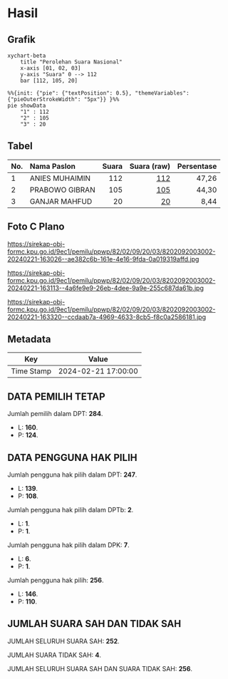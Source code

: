 # Hasil

## Grafik

```mermaid
xychart-beta
    title "Perolehan Suara Nasional"
    x-axis [01, 02, 03]
    y-axis "Suara" 0 --> 112
    bar [112, 105, 20]
```

```mermaid
%%{init: {"pie": {"textPosition": 0.5}, "themeVariables": {"pieOuterStrokeWidth": "5px"}} }%%
pie showData
    "1" : 112
    "2" : 105
    "3" : 20
```

## Tabel

| No. | Nama Paslon    | Suara | Suara (raw) | Persentase |
|:--- |:-------------- | -----:| -----------:| ----------:|
| 1   | ANIES MUHAIMIN | 112   | [112][p-1]  | 47,26      |
| 2   | PRABOWO GIBRAN | 105   | [105][p-2]  | 44,30      |
| 3   | GANJAR MAHFUD  | 20    | [20][p-3]   | 8,44       |


[p-1]: https://github.com/gigit-pemilu/pemilu-2024/blob/main/pilpres/hitung-suara/sub/82-maluku-utara/sub/02-halmahera-tengah/sub/09-weda-timur/sub/2003-kotalo/sub/002-tps/sub/paslon-1.txt
[p-2]: https://github.com/gigit-pemilu/pemilu-2024/blob/main/pilpres/hitung-suara/sub/82-maluku-utara/sub/02-halmahera-tengah/sub/09-weda-timur/sub/2003-kotalo/sub/002-tps/sub/paslon-2.txt
[p-3]: https://github.com/gigit-pemilu/pemilu-2024/blob/main/pilpres/hitung-suara/sub/82-maluku-utara/sub/02-halmahera-tengah/sub/09-weda-timur/sub/2003-kotalo/sub/002-tps/sub/paslon-3.txt

## Foto C Plano

https://sirekap-obj-formc.kpu.go.id/9ec1/pemilu/ppwp/82/02/09/20/03/8202092003002-20240221-163026--ae382c6b-161e-4e16-9fda-0a019319affd.jpg

https://sirekap-obj-formc.kpu.go.id/9ec1/pemilu/ppwp/82/02/09/20/03/8202092003002-20240221-163113--4a6fe9e9-26eb-4dee-9a9e-255c687da61b.jpg

https://sirekap-obj-formc.kpu.go.id/9ec1/pemilu/ppwp/82/02/09/20/03/8202092003002-20240221-163320--ccdaab7a-4969-4633-8cb5-f8c0a2586181.jpg


## Metadata

| Key        | Value               |
| ---------- | ------------------- |
| Time Stamp | 2024-02-21 17:00:00 |


## DATA PEMILIH TETAP

Jumlah pemilih dalam DPT: **284**.
 * L: **160**.
 * P: **124**.

## DATA PENGGUNA HAK PILIH

Jumlah pengguna hak pilih dalam DPT: **247**.
 * L: **139**.
 * P: **108**.

Jumlah pengguna hak pilih dalam DPTb: **2**.
 * L: **1**.
 * P: **1**.

Jumlah pengguna hak pilih dalam DPK: **7**.
 * L: **6**.
 * P: **1**.

Jumlah pengguna hak pilih: **256**.
 * L: **146**.
 * P: **110**.

## JUMLAH SUARA SAH DAN TIDAK SAH

JUMLAH SELURUH SUARA SAH: **252**.

JUMLAH SUARA TIDAK SAH: **4**.

JUMLAH SELURUH SUARA SAH DAN SUARA TIDAK SAH: **256**.


